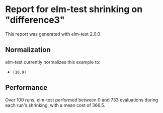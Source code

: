 # Report for elm-test shrinking on "difference3"

This report was generated with elm-test 2.0.0

## Normalization

elm-test currently normalizes this example to:

* ``(10,9)``

## Performance

Over 100 runs, elm-test performed between 0 and 733 evaluations during each run's shrinking, with a mean cost of 366.5.
